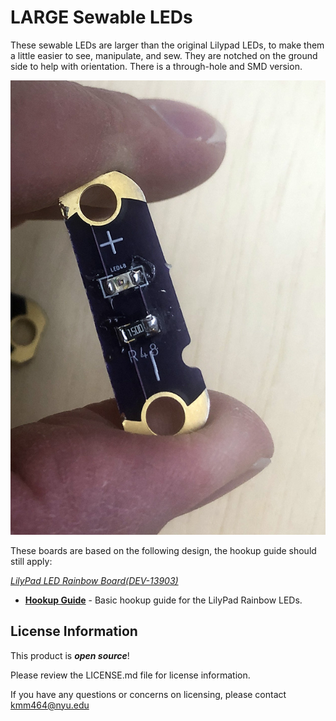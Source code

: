 LARGE Sewable LEDs
========================
These sewable LEDs are larger than the original Lilypad LEDs, to make them a little easier to see, manipulate, and sew. They are notched on the ground side to help with orientation. There is a through-hole and SMD version.

![Image 1](./images/CroppedLEDPic.jpg)

These boards are based on the following design, the hookup guide should still apply: 

[*LilyPad LED Rainbow Board(DEV-13903)*](https://www.sparkfun.com/products/13903)
* **[Hookup Guide](https://learn.sparkfun.com/tutorials/ldk-experiment-1-lighting-up-a-basic-circuit)** - Basic hookup guide for the LilyPad Rainbow LEDs.


License Information
-------------------

This product is _**open source**_!

Please review the LICENSE.md file for license information.

If you have any questions or concerns on licensing, please contact kmm464@nyu.edu 

